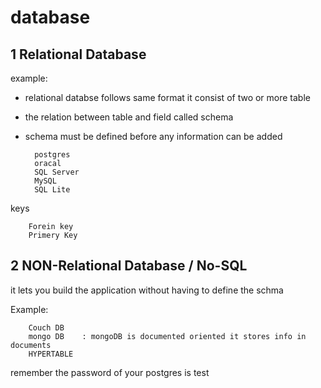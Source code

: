 # database

## 1 Relational Database

example: 

* relational databse follows same format it consist of two or more table
* the relation between table and field called schema
* schema must be defined before any information can be added

        postgres
        oracal
        SQL Server
        MySQL
        SQL Lite

keys

        Forein key
        Primery Key


## 2 NON-Relational Database / No-SQL

it lets you build the application without having to define the schma

Example:

        Couch DB
        mongo DB    : mongoDB is documented oriented it stores info in documents
        HYPERTABLE




remember the password of your postgres is test